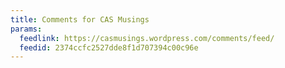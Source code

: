 ```yaml
---
title: Comments for CAS Musings
params:
  feedlink: https://casmusings.wordpress.com/comments/feed/
  feedid: 2374ccfc2527dde8f1d707394c00c96e
---
```

